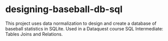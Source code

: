 # designing-baseball-db-sql
This project uses data normalization to design and create a database of baseball statistics in SQLite. Used in a Dataquest course SQL Intermediate: Tables Joins and Relations.
